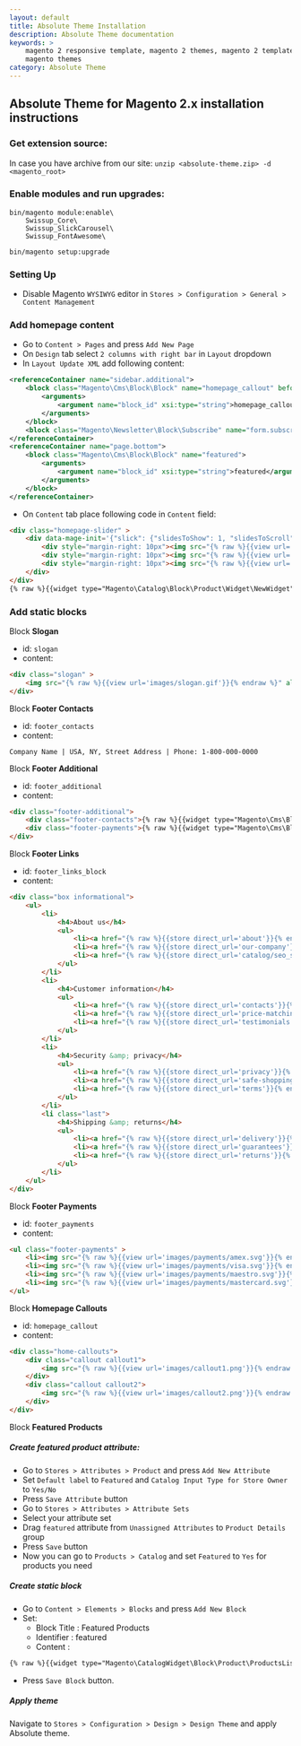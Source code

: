 ```yaml
---
layout: default
title: Absolute Theme Installation
description: Absolute Theme documentation
keywords: >
    magento 2 responsive template, magento 2 themes, magento 2 template,
    magento themes
category: Absolute Theme
---
```


## Absolute Theme for Magento 2.x installation instructions

### Get extension source:

In case you have archive from our site:
`unzip <absolute-theme.zip> -d <magento_root>`

### Enable modules and run upgrades:

```
bin/magento module:enable\
    Swissup_Core\
    Swissup_SlickCarousel\
    Swissup_FontAwesome\

bin/magento setup:upgrade
```

### Setting Up

* Disable Magento `WYSIWYG` editor in `Stores > Configuration > General > Content Management`

### Add homepage content

* Go to `Content > Pages` and press `Add New Page`
* On `Design` tab select `2 columns with right bar` in `Layout` dropdown
* In `Layout Update XML` add following content:

```xml
<referenceContainer name="sidebar.additional">
    <block class="Magento\Cms\Block\Block" name="homepage_callout" before="-">
        <arguments>
            <argument name="block_id" xsi:type="string">homepage_callout</argument>
        </arguments>
    </block>
    <block class="Magento\Newsletter\Block\Subscribe" name="form.subscribe.right" as="subscribe_right" template="subscribe_right.phtml"/>
</referenceContainer>
<referenceContainer name="page.bottom">
    <block class="Magento\Cms\Block\Block" name="featured">
        <arguments>
            <argument name="block_id" xsi:type="string">featured</argument>
        </arguments>
    </block>
</referenceContainer>
```

* On `Content` tab place following code in `Content` field:

```html
<div class="homepage-slider" >
    <div data-mage-init='{"slick": {"slidesToShow": 1, "slidesToScroll": 1, "dots": true, "autoplay": true}}'>
        <div style="margin-right: 10px"><img src="{% raw %}{{view url='images/slider/slide1.jpg'}}{% endraw %}" alt=""/></div>
        <div style="margin-right: 10px"><img src="{% raw %}{{view url='images/slider/slide2.jpg'}}{% endraw %}" alt=""/></div>
        <div style="margin-right: 10px"><img src="{% raw %}{{view url='images/slider/slide3.jpg'}}{% endraw %}" alt=""/></div>
    </div>
</div>
{% raw %}{{widget type="Magento\Catalog\Block\Product\Widget\NewWidget" display_type="new_products" products_count="8" template="product/widget/new/content/new_grid.phtml"}}{% endraw %}
```

### Add static blocks

Block **Slogan**

* id: `slogan`
* content:

```html
<div class="slogan" >
    <img src="{% raw %}{{view url='images/slogan.gif'}}{% endraw %}" alt="" />
</div>
```

Block **Footer Contacts**

* id: `footer_contacts`
* content:

```
Company Name | USA, NY, Street Address | Phone: 1-800-000-0000
```

Block **Footer Additional**

* id: `footer_additional`
* content:

```html
<div class="footer-additional">
    <div class="footer-contacts">{% raw %}{{widget type="Magento\Cms\Block\Widget\Block" template="widget/static_block/default.phtml" block_id="footer_contacts"}}{% endraw %}</div>
    <div class="footer-payments">{% raw %}{{widget type="Magento\Cms\Block\Widget\Block" template="widget/static_block/default.phtml" block_id="footer_payments"}}{% endraw %}</div>
</div>
```

Block **Footer Links**

* id: `footer_links_block`
* content:

```html
<div class="box informational">
    <ul>
        <li>
            <h4>About us</h4>
            <ul>
                <li><a href="{% raw %}{{store direct_url='about'}}{% endraw %}">About Us</a></li>
                <li><a href="{% raw %}{{store direct_url='our-company'}}{% endraw %}">Our company</a></li>
                <li><a href="{% raw %}{{store direct_url='catalog/seo_sitemap/category'}}{% endraw %}">Sitemap</a></li>
            </ul>
        </li>
        <li>
            <h4>Customer information</h4>
            <ul>
                <li><a href="{% raw %}{{store direct_url='contacts'}}{% endraw %}">Contact Us</a></li>
                <li><a href="{% raw %}{{store direct_url='price-matching'}}{% endraw %}">Price matching</a></li>
                <li><a href="{% raw %}{{store direct_url='testimonials'}}{% endraw %}">Testimonials</a></li>
            </ul>
        </li>
        <li>
            <h4>Security &amp; privacy</h4>
            <ul>
                <li><a href="{% raw %}{{store direct_url='privacy'}}{% endraw %}">Privacy Policy</a></li>
                <li><a href="{% raw %}{{store direct_url='safe-shopping'}}{% endraw %}">Safe &amp; secure shopping</a></li>
                <li><a href="{% raw %}{{store direct_url='terms'}}{% endraw %}">Terms &amp; conditions</a></li>
            </ul>
        </li>
        <li class="last">
            <h4>Shipping &amp; returns</h4>
            <ul>
                <li><a href="{% raw %}{{store direct_url='delivery'}}{% endraw %}">Delivery information</a></li>
                <li><a href="{% raw %}{{store direct_url='guarantees'}}{% endraw %}">Satisfaction guarantee</a></li>
                <li><a href="{% raw %}{{store direct_url='returns'}}{% endraw %}">Returns policy</a></li>
            </ul>
        </li>
    </ul>
</div>
```

Block **Footer Payments**

* id: `footer_payments`
* content:

```html
<ul class="footer-payments" >
    <li><img src="{% raw %}{{view url='images/payments/amex.svg'}}{% endraw %}" alt=""></li>
    <li><img src="{% raw %}{{view url='images/payments/visa.svg'}}{% endraw %}" alt=""></li>
    <li><img src="{% raw %}{{view url='images/payments/maestro.svg'}}{% endraw %}" alt=""></li>
    <li><img src="{% raw %}{{view url='images/payments/mastercard.svg'}}{% endraw %}" alt=""></li>
</ul>
```

Block **Homepage Callouts**

* id: `homepage_callout`
* content:

```html
<div class="home-callouts">
    <div class="callout callout1">
        <img src="{% raw %}{{view url='images/callout1.png'}}{% endraw %}" alt="" />
    </div>
    <div class="callout callout2">
        <img src="{% raw %}{{view url='images/callout2.png'}}{% endraw %}" alt="" />
    </div>
</div>
```

Block **Featured Products**

##### Create featured product attribute:

- Go to `Stores > Attributes > Product` and press `Add New Attribute`
- Set `Default label` to `Featured` and `Catalog Input Type for Store Owner` to `Yes/No`
- Press `Save Attribute` button
- Go to `Stores > Attributes > Attribute Sets`
- Select your attribute set
- Drag `featured` attribute from `Unassigned Attributes` to `Product Details` group
- Press `Save` button
- Now you can go to `Products > Catalog` and set `Featured` to `Yes` for products you need

##### Create static block

- Go to `Content > Elements > Blocks` and press `Add New Block`
- Set:
    - Block Title : Featured Products
    - Identifier : featured
    - Content :

```txt
{% raw %}{{widget type="Magento\CatalogWidget\Block\Product\ProductsList" title="Featured Products" products_count="10" template="product/featured.phtml" conditions_encoded="a:1:[i:1;a:4:[s:4:`type`;s:50:`Magento|CatalogWidget|Model|Rule|Condition|Combine`;s:10:`aggregator`;s:3:`all`;s:5:`value`;s:1:`1`;s:9:`new_child`;s:0:``;]]"}}{% endraw %}
```

- Press `Save Block` button.

##### Apply theme

Navigate to `Stores > Configuration > Design > Design Theme` and apply Absolute theme.
